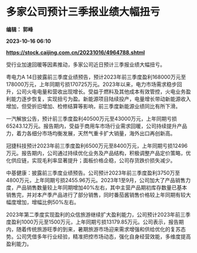 # 多家公司预计三季报业绩大幅扭亏
**编辑： 郭峰**

**2023-10-16 06:10**

**https://stock.caijing.com.cn/20231016/4964788.shtml**

受行业加速回暖等因素推动，多家公司近日预计三季报业绩大幅扭亏。

粤电力A 14日披露前三季度业绩预告，预计2023年前三季度盈利168000万元至178000万元，上年同期亏损170725万元。2023年以来，电力市场需求稳步回升，公司火电电量和营收出现增长。受益于燃料及其他成本有效管控，火电业务盈利能力逐步恢复，实现扭亏为盈。新能源项目陆续投产，电量增长带动新能源收入增加，但受折旧增加、检修结算等影响，前三季度新能源业绩同比有所下滑。

一汽解放公告，预计前三季度盈利40500万元至43000万元，上年同期亏损65243.12万元。报告期内，受益于商用车市场行业需求回暖，公司持续提升产品力，着力各细分市场均衡发展，天然气重卡扩大销量，海外出口再创新高。

冠捷科技预计2023年前三季度盈利6500万元至8400万元，上年同期亏损12496万元。报告期内，公司通过持续优化业务及产品结构，积极调整产品定价策略，优化供应链，实现毛利率显著提升；面板价格企稳，公司存货跌价损失减少。

中基健康：披露前三季度业绩预告。公司预计2023年前三季度盈利3750万至4800万元，上年同期亏损2455.96万元。2023年1至9月，公司加大了产品销售力度，产品销售数量较上年同期增加40%左右，其中主营产品期初库存数量已基本销售完，并对本产季产品进行了部分销售，同时番茄酱销售价格较上年同期有较大幅度增加，增幅比例50%左右。

2023年第二季度实现盈利的众信旅游继续扩大盈利能力，公司预计2023年前三季度盈利1000万元至1500万元，上年同期亏损13179.85万元。公司表示，报告期内，随着传统旅游旺季的到来，暑期旅游市场迎来需求增强和供给优化的复苏态势。公司凭借多年行业经验，精准把控市场动态，强化自身经营效能，多维度提高盈利能力。